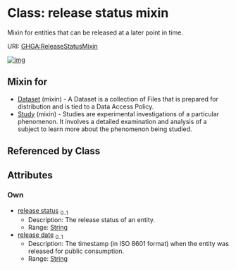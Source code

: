 
# Class: release status mixin


Mixin for entities that can be released at a later point in time.

URI: [GHGA:ReleaseStatusMixin](https://w3id.org/GHGA/ReleaseStatusMixin)


[![img](https://yuml.me/diagram/nofunky;dir:TB/class/[Study]uses%20-.->[ReleaseStatusMixin&#124;release_status:string%20%3F;release_date:string%20%3F],[Dataset]uses%20-.->[ReleaseStatusMixin],[Study],[Dataset])](https://yuml.me/diagram/nofunky;dir:TB/class/[Study]uses%20-.->[ReleaseStatusMixin&#124;release_status:string%20%3F;release_date:string%20%3F],[Dataset]uses%20-.->[ReleaseStatusMixin],[Study],[Dataset])

## Mixin for

 * [Dataset](Dataset.md) (mixin)  - A Dataset is a collection of Files that is prepared for distribution and is tied to a Data Access Policy.
 * [Study](Study.md) (mixin)  - Studies are experimental investigations of a particular phenomenon. It involves a detailed examination and analysis of a subject to learn more about the phenomenon being studied.

## Referenced by Class


## Attributes


### Own

 * [release status](release_status.md)  <sub>0..1</sub>
     * Description: The release status of an entity.
     * Range: [String](types/String.md)
 * [release date](release_date.md)  <sub>0..1</sub>
     * Description: The timestamp (in ISO 8601 format) when the entity was released for public consumption.
     * Range: [String](types/String.md)
